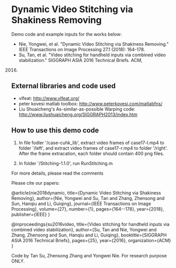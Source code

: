 # Dynamic Video Stitching via Shakiness Removing

Demo code and example inputs for the works below:
 - Nie, Yongwei, et al. "Dynamic Video Stitching via Shakiness Removing." IEEE Transactions on Image Processing 27.1 (2018): 164-178.
 - Su, Tan, et al. "Video stitching for handheld inputs via combined video stabilization." SIGGRAPH ASIA 2016 Technical Briefs. ACM, 
 2016. 
 
## External libraries and code used
 - vlfeat: http://www.vlfeat.org/
 - peter kovesi matlab toolbox: http://www.peterkovesi.com/matlabfns/
 - Liu Shuaicheng's As-similar-as-possible Warping code: http://www.liushuaicheng.org/SIGGRAPH2013/index.htm
 
## How to use this demo code

1. In file fodler '/case-cuhk_lib', extract video frames of case17-l.mp4 to folder '/left', and extract video frames of case17-r.mp4 to folder '/right'. After the frame extracation, each folder should contain 400 png files. 

2. In folder '/Stitching-1.1.0', run RunStitching.m

For more details, please read the comments

Please cite our papers:

@article{nie2018dynamic,
  title={Dynamic Video Stitching via Shakiness Removing},
  author={Nie, Yongwei and Su, Tan and Zhang, Zhensong and Sun, Hanqiu and Li, Guiqing},
  journal={IEEE Transactions on Image Processing},
  volume={27},
  number={1},
  pages={164--178},
  year={2018},
  publisher={IEEE}
}

@inproceedings{su2016video,
  title={Video stitching for handheld inputs via combined video stabilization},
  author={Su, Tan and Nie, Yongwei and Zhang, Zhensong and Sun, Hanqiu and Li, Guiqing},
  booktitle={SIGGRAPH ASIA 2016 Technical Briefs},
  pages={25},
  year={2016},
  organization={ACM}
}
 
Code by Tan Su, Zhensong Zhang and Yongwei Nie. For research purpose ONLY. 